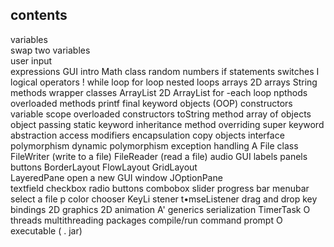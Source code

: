 ## contents
variables    
swap two variables  
user input  
expressions 
GUI intro
Math class
random numbers
if statements
switches I
logical operators !
while loop
for loop
nested loops
arrays
2D arrays
String methods
wrapper classes
ArrayList
2D ArrayList
for -each loop
npthods
overloaded methods
printf
final keyword
objects (OOP)
constructors
variable scope
overloaded constructors
toString method
array of objects
object passing
static keyword
inheritance
method overriding
super keyword
abstraction
access modifiers
encapsulation
copy objects
interface
polymorphism
dynamic polymorphism
exception handling A
File class
FileWriter (write to a file)
FileReader (read a file)
audio
GUI
labels
panels
buttons
BorderLayout
FlowLayout
GridLayout  
LayeredPane
open a new GUI window
JOptionPane  
textfield
checkbox
radio buttons
combobox
slider
progress bar
menubar
select a file p
color chooser
KeyLi stener
t•mseListener
drag and drop
key bindings
2D graphics
2D animation A'
generics
serialization
TimerTask O
threads
multithreading
packages
compile/run command prompt O
executable ( . jar)